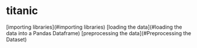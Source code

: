 # titanic

[importing libraries](#importing libraries)
[loading the data](#loading the data into a Pandas Dataframe)
[preprocessing the data](#Preprocessing the Dataset)
